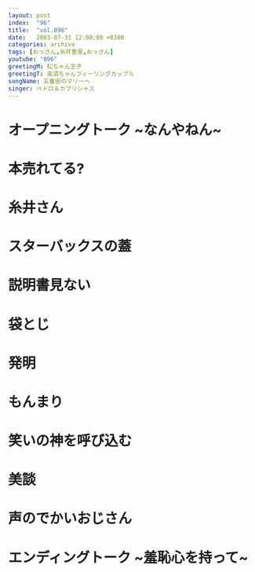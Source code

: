 ```yaml
---
layout: post
index:  "96"
title:  "vol.096"
date:   2003-07-31 12:00:00 +0300
categories: archive
tags: [おっさん,糸井重里,おっさん]
youtube: "096"
greetingM: 松ちゃん王子
greetingT: 高須ちゃんフィーリングカップル
songName: 五番街のマリーへ
singer: ペドロ＆カプリシャス
---
```


# オープニングトーク ~なんやねん~


# 本売れてる?


# 糸井さん


# スターバックスの蓋


# 説明書見ない


# 袋とじ


# 発明


# もんまり


# 笑いの神を呼び込む


# 美談


# 声のでかいおじさん


# エンディングトーク ~羞恥心を持って~
